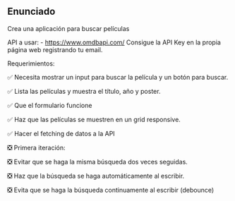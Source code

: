 ## Enunciado

Crea una aplicación para buscar películas

API a usar: - https://www.omdbapi.com/
Consigue la API Key en la propia página web registrando tu email.

Requerimientos:

✅ Necesita mostrar un input para buscar la película y un botón para buscar.

✅ Lista las películas y muestra el título, año y poster.

✅ Que el formulario funcione

✅ Haz que las películas se muestren en un grid responsive.

✅ Hacer el fetching de datos a la API

❎ Primera iteración:

❎ Evitar que se haga la misma búsqueda dos veces seguidas.

❎ Haz que la búsqueda se haga automáticamente al escribir.

❎ Evita que se haga la búsqueda continuamente al escribir (debounce)